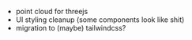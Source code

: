 - point cloud for threejs
- UI styling cleanup (some components look like shit)
- migration to (maybe) tailwindcss?